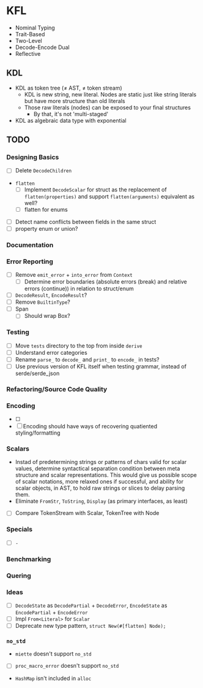 # KFL

- Nominal Typing
- Trait-Based
- Two-Level
- Decode-Encode Dual
- Reflective

## KDL

- KDL as token tree (≠ AST, ≠ token stream)
  - KDL is new string, new literal. Nodes are static just like string literals but have more structure than old literals
  - Those raw literals (nodes) can be exposed to your final structures
    - By that, it's not 'multi-staged'
- KDL as algebraic data type with exponential

## TODO

### Designing Basics

- [ ] Delete `DecodeChildren`
- `flatten`
  - [ ] Implement `DecodeScalar` for struct as the replacement of `flatten(properties)` and support `flatten(arguments)` equivalent as well?
  - [ ] flatten for enums
- [ ] Detect name conflicts between fields in the same struct
- [ ] property enum or union?

### Documentation

### Error Reporting

- [ ] Remove `emit_error` + `into_error` from `Context`
  - [ ] Determine error boundaries (absolute errors (break) and relative errors (continue)) in relation to struct/enum
- [ ] `DecodeResult`, `EncodeResult`?
- [ ] Remove `BuiltinType`?
- [ ] Span
  - [ ] Should wrap Box<str>?

### Testing

- [ ] Move `tests` directory to the top from inside `derive`
- [ ] Understand error categories
- [ ] Rename `parse_` to `decode_` and `print_` to `encode_` in tests?
- [ ] Use previous version of KFL itself when testing grammar, instead of serde/serde_json

### Refactoring/Source Code Quality

### Encoding

- [ ] 
- [ ] Encoding should have ways of recovering quatiented styling/formatting

### Scalars

- Instad of predetermining strings or patterns of chars valid for scalar values, determine syntactical separation condition between meta structure and scalar representations. This would give us possible scope of scalar notations, more relaxed ones if successful, and ability for scalar objects, in AST, to hold raw strings or slices to delay parsing them.
- Eliminate `FromStr`, `ToString`, `Display` (as primary interfaces, as least)
- [ ] Compare TokenStream with Scalar, TokenTree with Node

### Specials

- [ ] `-`

### Benchmarking

### Quering

### Ideas

- [ ] `DecodeState` as `DecodePartial` + `DecodeError`, `EncodeState` as `EncodePartial` + `EncodeError`
- [ ] Impl `From<Literal>` for `Scalar`
- [ ] Deprecate new type pattern, `struct New(#[flatten] Node);`

### `no_std`

- `miette` doesn't support `no_std`
- [ ] `proc_macro_error` doesn't support `no_std`
- `HashMap` isn't included in `alloc`
